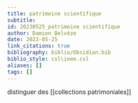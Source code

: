 ```yaml
---
title: patrimoine scientifique
subtitle:
id: 20230525_patrimoine scientifique
author: Damien Belvèze
date: 2023-05-25
link_citations: true
bibliography: biblio/Obsidian.bib
biblio_style: csl\ieee.csl
aliases: []
tags: []
---
```


distinguer des [[collections patrimoniales]]





